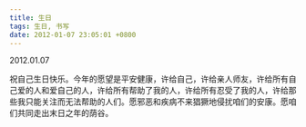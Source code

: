 ```yaml
---
title: 生日
tags: 生日, 书写
date: 2012-01-07 23:05:01 +0800
---
```



2012.01.07

祝自己生日快乐。今年的愿望是平安健康，许给自己，许给亲人师友，许给所有自己爱的人和爱自己的人，许给所有帮助了我的人，许给所有忍受了我的人，许给那些我只能关注而无法帮助的人们。愿邪恶和疾病不来猖獗地侵扰咱们的安康。愿咱们共同走出末日之年的荫谷。

